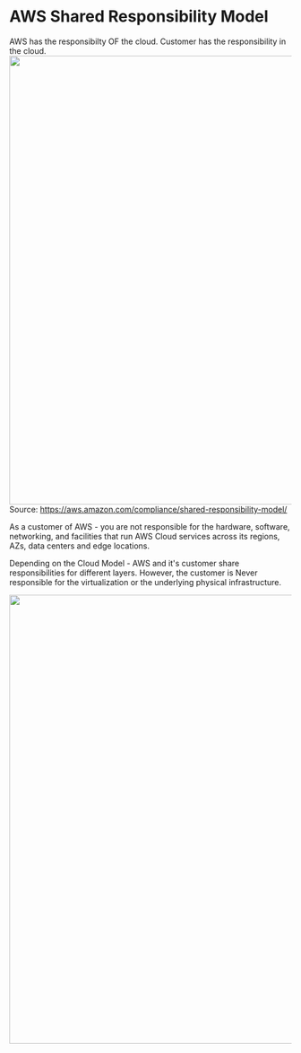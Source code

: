 # AWS Shared Responsibility Model

AWS has the responsibilty OF the cloud.
Customer has the responsibility in the cloud.
<img src="https://d1.awsstatic.com/security-center/Shared_Responsibility_Model_V2.59d1eccec334b366627e9295b304202faf7b899b.jpg" width="800px">
Source: https://aws.amazon.com/compliance/shared-responsibility-model/

As a customer of AWS - you are not responsible for the hardware, software, networking, and facilities that run AWS Cloud services across its regions, AZs,  data centers and edge locations.

Depending on the Cloud Model - AWS and it's customer share responsibilities for different layers. However, the customer is Never responsible for the virtualization or the underlying physical infrastructure.

<img src="https://img.alicdn.com/tfs/TB1WyglO7voK1RjSZFwXXciCFXa-2305-1450.png" width="800px">
